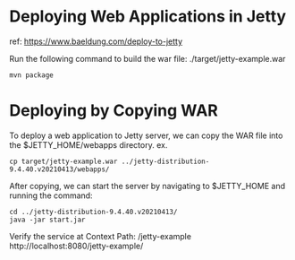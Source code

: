 # Deploying Web Applications in Jetty

ref: https://www.baeldung.com/deploy-to-jetty

Run the following command to build the war file: ./target/jetty-example.war
```
mvn package
```

# Deploying by Copying WAR
To deploy a web application to Jetty server, we can copy the WAR file into the $JETTY_HOME/webapps directory.
ex.
```
cp target/jetty-example.war ../jetty-distribution-9.4.40.v20210413/webapps/
```

After copying, we can start the server by navigating to $JETTY_HOME and running the command:
```
cd ../jetty-distribution-9.4.40.v20210413/
java -jar start.jar
```

Verify the service at Context Path: /jetty-example
http://localhost:8080/jetty-example/

